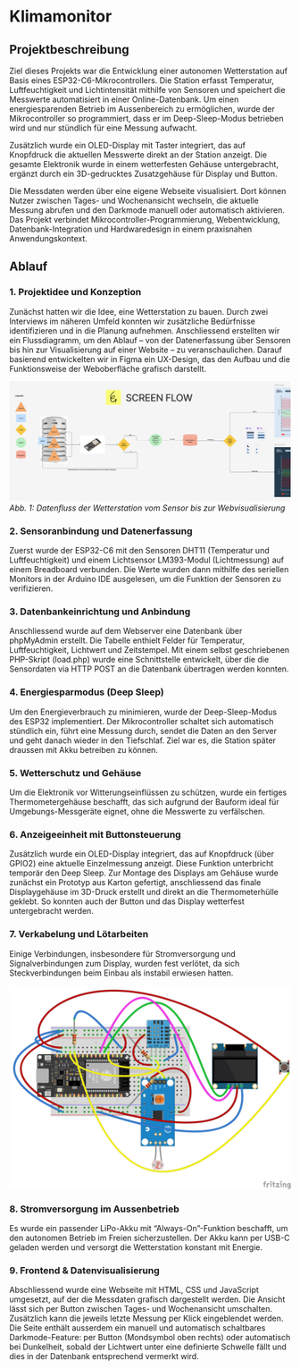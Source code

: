 # Klimamonitor

## Projektbeschreibung
Ziel dieses Projekts war die Entwicklung einer autonomen Wetterstation auf Basis eines ESP32-C6-Mikrocontrollers. Die Station erfasst Temperatur, Luftfeuchtigkeit und Lichtintensität mithilfe von Sensoren und speichert die Messwerte automatisiert in einer Online-Datenbank. Um einen energiesparenden Betrieb im Aussenbereich zu ermöglichen, wurde der Mikrocontroller so programmiert, dass er im Deep-Sleep-Modus betrieben wird und nur stündlich für eine Messung aufwacht.

Zusätzlich wurde ein OLED-Display mit Taster integriert, das auf Knopfdruck die aktuellen Messwerte direkt an der Station anzeigt. Die gesamte Elektronik wurde in einem wetterfesten Gehäuse untergebracht, ergänzt durch ein 3D-gedrucktes Zusatzgehäuse für Display und Button.

Die Messdaten werden über eine eigene Webseite visualisiert. Dort können Nutzer zwischen Tages- und Wochenansicht wechseln, die aktuelle Messung abrufen und den Darkmode manuell oder automatisch aktivieren. Das Projekt verbindet Mikrocontroller-Programmierung, Webentwicklung, Datenbank-Integration und Hardwaredesign in einem praxisnahen Anwendungskontext.
## Ablauf

### 1. Projektidee und Konzeption
Zunächst hatten wir die Idee, eine Wetterstation zu bauen. Durch zwei Interviews im näheren Umfeld konnten wir zusätzliche Bedürfnisse identifizieren und in die Planung aufnehmen. Anschliessend erstellten wir ein Flussdiagramm, um den Ablauf – von der Datenerfassung über Sensoren bis hin zur Visualisierung auf einer Website – zu veranschaulichen.
Darauf basierend entwickelten wir in Figma ein UX-Design, das den Aufbau und die Funktionsweise der Weboberfläche grafisch darstellt.

![Alternativtext](img/Klimamonitor_Screenflow.png)
*Abb. 1: Datenfluss der Wetterstation vom Sensor bis zur Webvisualisierung*

### 2. Sensoranbindung und Datenerfassung
Zuerst wurde der ESP32-C6 mit den Sensoren DHT11 (Temperatur und Luftfeuchtigkeit) und einem Lichtsensor LM393-Modul (Lichtmessung) auf einem Breadboard verbunden. Die Werte wurden dann mithilfe des seriellen Monitors in der Arduino IDE ausgelesen, um die Funktion der Sensoren zu verifizieren.

### 3. Datenbankeinrichtung und Anbindung
Anschliessend wurde auf dem Webserver eine Datenbank über phpMyAdmin erstellt. Die Tabelle enthielt Felder für Temperatur, Luftfeuchtigkeit, Lichtwert und Zeitstempel. Mit einem selbst geschriebenen PHP-Skript (load.php) wurde eine Schnittstelle entwickelt, über die die Sensordaten via HTTP POST an die Datenbank übertragen werden konnten.

### 4. Energiesparmodus (Deep Sleep)
Um den Energieverbrauch zu minimieren, wurde der Deep-Sleep-Modus des ESP32 implementiert. Der Mikrocontroller schaltet sich automatisch stündlich ein, führt eine Messung durch, sendet die Daten an den Server und geht danach wieder in den Tiefschlaf. Ziel war es, die Station später draussen mit Akku betreiben zu können.

### 5.	Wetterschutz und Gehäuse
Um die Elektronik vor Witterungseinflüssen zu schützen, wurde ein fertiges Thermometergehäuse beschafft, das sich aufgrund der Bauform ideal für Umgebungs-Messgeräte eignet, ohne die Messwerte zu verfälschen.

### 6.	Anzeigeeinheit mit Buttonsteuerung
Zusätzlich wurde ein OLED-Display integriert, das auf Knopfdruck (über GPIO2) eine aktuelle Einzelmessung anzeigt. Diese Funktion unterbricht temporär den Deep Sleep. Zur Montage des Displays am Gehäuse wurde zunächst ein Prototyp aus Karton gefertigt, anschliessend das finale Displaygehäuse im 3D-Druck erstellt und direkt an die Thermometerhülle geklebt. So konnten auch der Button und das Display wetterfest untergebracht werden.

### 7.	Verkabelung und Lötarbeiten
Einige Verbindungen, insbesondere für Stromversorgung und Signalverbindungen zum Display, wurden fest verlötet, da sich Steckverbindungen beim Einbau als instabil erwiesen hatten.

![Alternativtext](img/Klimamonitor_Steckplan.png)

### 8.	Stromversorgung im Aussenbetrieb
Es wurde ein passender LiPo-Akku mit “Always-On”-Funktion beschafft, um den autonomen Betrieb im Freien sicherzustellen. Der Akku kann per USB-C geladen werden und versorgt die Wetterstation konstant mit Energie.

### 9. Frontend & Datenvisualisierung
Abschliessend wurde eine Webseite mit HTML, CSS und JavaScript umgesetzt, auf der die Messdaten grafisch dargestellt werden. Die Ansicht lässt sich per Button zwischen Tages- und Wochenansicht umschalten. Zusätzlich kann die jeweils letzte Messung per Klick eingeblendet werden.
Die Seite enthält ausserdem ein manuell und automatisch schaltbares Darkmode-Feature: per Button (Mondsymbol oben rechts) oder automatisch bei Dunkelheit, sobald der Lichtwert unter eine definierte Schwelle fällt und dies in der Datenbank entsprechend vermerkt wird.
